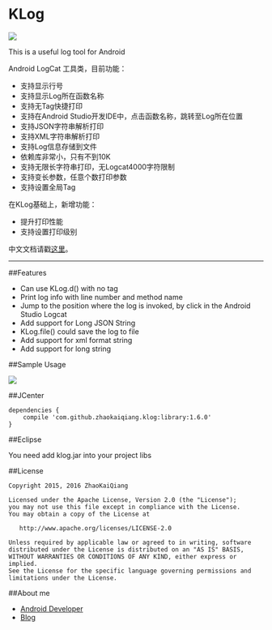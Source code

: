 # KLog

[![](https://jitpack.io/v/isunky/KLog.svg)](https://jitpack.io/#isunky/KLog)

This is a useful log tool for Android 

Android LogCat 工具类，目前功能：

- 支持显示行号
- 支持显示Log所在函数名称
- 支持无Tag快捷打印
- 支持在Android Studio开发IDE中，点击函数名称，跳转至Log所在位置
- 支持JSON字符串解析打印
- 支持XML字符串解析打印
- 支持Log信息存储到文件
- 依赖库非常小，只有不到10K
- 支持无限长字符串打印，无Logcat4000字符限制
- 支持变长参数，任意个数打印参数
- 支持设置全局Tag

在KLog基础上，新增功能：
- 提升打印性能
- 支持设置打印级别

中文文档请戳[这里](http://kaizige.vip/2016/06/13/klog/)。

---

##Features

- Can use KLog.d() with no tag
- Print log info with line number and method name
- Jump to the position where the log is invoked, by click in the Android Studio Logcat
- Add support for Long JSON String
- KLog.file() could save the log to file
- Add support for xml format string
- Add support for long string

##Sample Usage

![](https://github.com/ZhaoKaiQiang/KLog/blob/master/image/demo.gif)

##JCenter

```
dependencies {
    compile 'com.github.zhaokaiqiang.klog:library:1.6.0'
}
```
##Eclipse

You need add klog.jar into your project libs

##License

```
Copyright 2015, 2016 ZhaoKaiQiang

Licensed under the Apache License, Version 2.0 (the "License");
you may not use this file except in compliance with the License.
You may obtain a copy of the License at

   http://www.apache.org/licenses/LICENSE-2.0

Unless required by applicable law or agreed to in writing, software
distributed under the License is distributed on an "AS IS" BASIS,
WITHOUT WARRANTIES OR CONDITIONS OF ANY KIND, either express or implied.
See the License for the specific language governing permissions and
limitations under the License.
```

##About me
- [Android Developer](http://weibo.com/zhaokaiqiang1992)
- [Blog](http://kaizige.vip/)
